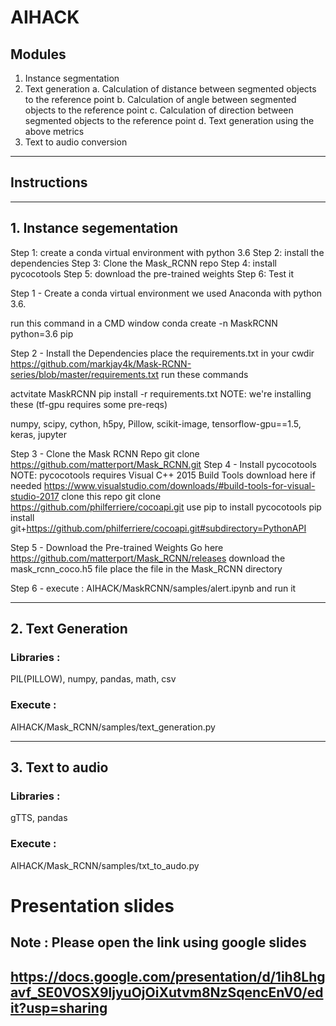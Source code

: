 # AIHACK

## Modules

1. Instance segmentation
2. Text generation
  a. Calculation of distance between segmented objects to the reference point
  b. Calculation of angle between segmented objects to the reference point
  c. Calculation of direction between segmented objects to the reference point
  d. Text generation using the above metrics
3. Text to audio conversion

************************************************
## Instructions
************************************************
## 1. Instance segementation

Step 1: create a conda virtual environment with python 3.6
Step 2: install the dependencies
Step 3: Clone the Mask_RCNN repo
Step 4: install pycocotools
Step 5: download the pre-trained weights
Step 6: Test it

Step 1 - Create a conda virtual environment
we used Anaconda with python 3.6.

run this command in a CMD window
conda create -n MaskRCNN python=3.6 pip

Step 2 - Install the Dependencies
place the requirements.txt in your cwdir
https://github.com/markjay4k/Mask-RCNN-series/blob/master/requirements.txt
run these commands

actvitate MaskRCNN
pip install -r requirements.txt
NOTE: we're installing these (tf-gpu requires some pre-reqs)

numpy, scipy, cython, h5py, Pillow, scikit-image, 
tensorflow-gpu==1.5, keras, jupyter

Step 3 - Clone the Mask RCNN Repo
git clone https://github.com/matterport/Mask_RCNN.git
Step 4 - Install pycocotools
NOTE: pycocotools requires Visual C++ 2015 Build Tools
download here if needed https://www.visualstudio.com/downloads/#build-tools-for-visual-studio-2017
clone this repo
git clone https://github.com/philferriere/cocoapi.git
use pip to install pycocotools
pip install git+https://github.com/philferriere/cocoapi.git#subdirectory=PythonAPI

Step 5 - Download the Pre-trained Weights
Go here https://github.com/matterport/Mask_RCNN/releases
download the mask_rcnn_coco.h5 file
place the file in the Mask_RCNN directory

Step 6 -
execute : AIHACK/MaskRCNN/samples/alert.ipynb and run it 
********************************************************
## 2. Text Generation
### Libraries : 
PIL(PILLOW), numpy, pandas, math, csv
### Execute : 
AIHACK/Mask_RCNN/samples/text_generation.py
*********************************************************
## 3. Text to audio
### Libraries : 
gTTS, pandas
### Execute : 
AIHACK/Mask_RCNN/samples/txt_to_audo.py

# Presentation slides
## Note : Please open the link using google slides
## https://docs.google.com/presentation/d/1ih8Lhgavf_SE0VOSX9ljyuOjOiXutvm8NzSqencEnV0/edit?usp=sharing
